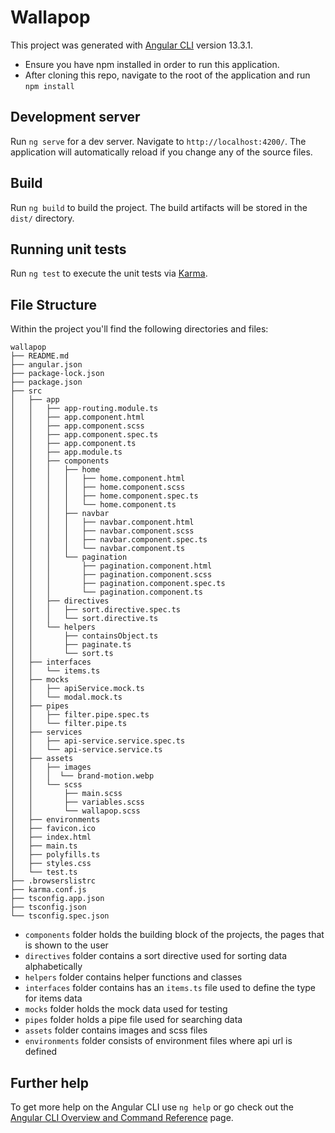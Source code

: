 # Wallapop

This project was generated with [Angular CLI](https://github.com/angular/angular-cli) version 13.3.1. 
- Ensure you have npm installed in order to run this application.
- After cloning this repo, navigate to the root of the application and run `npm install`

## Development server

Run `ng serve` for a dev server. Navigate to `http://localhost:4200/`. The application will automatically reload if you change any of the source files.

## Build

Run `ng build` to build the project. The build artifacts will be stored in the `dist/` directory.

## Running unit tests

Run `ng test` to execute the unit tests via [Karma](https://karma-runner.github.io).

## File Structure

Within the project you'll find the following directories and files:

```
wallapop
├── README.md
├── angular.json
├── package-lock.json
├── package.json
├── src
│   ├── app
│   │   ├── app-routing.module.ts
│   │   ├── app.component.html
│   │   ├── app.component.scss
│   │   ├── app.component.spec.ts
│   │   ├── app.component.ts
│   │   ├── app.module.ts
│   │   ├── components
│   │   │   ├── home
│   │   │   │   ├── home.component.html
│   │   │   │   ├── home.component.scss
│   │   │   │   ├── home.component.spec.ts
│   │   │   │   └── home.component.ts
│   │   │   ├── navbar
│   │   │   │   ├── navbar.component.html
│   │   │   │   ├── navbar.component.scss
│   │   │   │   ├── navbar.component.spec.ts
│   │   │   │   └── navbar.component.ts
│   │   │   └── pagination
│   │   │       ├── pagination.component.html
│   │   │       ├── pagination.component.scss
│   │   │       ├── pagination.component.spec.ts
│   │   │       └── pagination.component.ts
│   │   ├── directives
│   │   │   ├── sort.directive.spec.ts
│   │   │   └── sort.directive.ts
│   │   └── helpers
│   │       ├── containsObject.ts
│   │       ├── paginate.ts
│   │       └── sort.ts
│   ├── interfaces
│   │   └── items.ts
│   ├── mocks
│   │   ├── apiService.mock.ts
│   │   └── modal.mock.ts
│   ├── pipes
│   │   ├── filter.pipe.spec.ts
│   │   └── filter.pipe.ts
│   ├── services
│   │   ├── api-service.service.spec.ts
│   │   └── api-service.service.ts
│   ├── assets
│   │   ├── images
│   │   │  └── brand-motion.webp
│   │   └── scss
│   │       ├── main.scss
│   │       ├── variables.scss
│   │       └── wallapop.scss
│   ├── environments
│   ├── favicon.ico
│   ├── index.html
│   ├── main.ts
│   ├── polyfills.ts
│   ├── styles.css
│   └── test.ts
├── .browserslistrc
├── karma.conf.js
├── tsconfig.app.json
├── tsconfig.json
└── tsconfig.spec.json
```

- `components` folder holds the building block of the projects, the pages that is shown to the user
- `directives` folder contains a sort directive used for sorting data alphabetically
- `helpers` folder contains helper functions and classes
- `interfaces` folder contains has an `items.ts` file used to define the type for items data
- `mocks` folder holds the mock data used for testing
- `pipes` folder holds a pipe file used for searching data
- `assets` folder contains images and scss files
- `environments` folder consists of environment files where api url is defined
## Further help

To get more help on the Angular CLI use `ng help` or go check out the [Angular CLI Overview and Command Reference](https://angular.io/cli) page.
